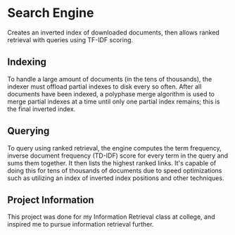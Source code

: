 # Search Engine

Creates an inverted index of downloaded documents, then allows ranked retrieval with queries using TF-IDF scoring.

## Indexing

To handle a large amount of documents (in the tens of thousands), the indexer must offload partial indexes to disk every so often. After all documents have been indexed, a polyphase merge algorithm is used to merge partial indexes at a time until only one partial index remains; this is the final inverted index.

## Querying

To query using ranked retrieval, the engine computes the term frequency, inverse document frequency (TD-IDF) score for every term in the query and sums them together. It then lists the highest ranked links. It's capable of doing this for tens of thousands of documents due to speed optimizations such as utilizing an index of inverted index positions and other techniques.

## Project Information

This project was done for my Information Retrieval class at college, and inspired me to pursue information retrieval further.
